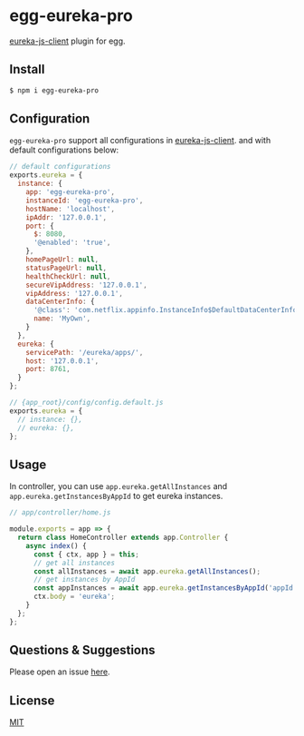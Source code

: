 # egg-eureka-pro
[eureka-js-client](https://github.com/jquatier/eureka-js-client) plugin for egg.      
## Install

```sh
$ npm i egg-eureka-pro
```

## Configuration

`egg-eureka-pro` support all configurations in [eureka-js-client](https://github.com/jquatier/eureka-js-client). and with default configurations below:

```js
// default configurations
exports.eureka = {
  instance: {
    app: 'egg-eureka-pro',
    instanceId: 'egg-eureka-pro',
    hostName: 'localhost',
    ipAddr: '127.0.0.1',
    port: {
      $: 8080,
      '@enabled': 'true',
    },
    homePageUrl: null,
    statusPageUrl: null,
    healthCheckUrl: null,
    secureVipAddress: '127.0.0.1',
    vipAddress: '127.0.0.1',
    dataCenterInfo: {
      '@class': 'com.netflix.appinfo.InstanceInfo$DefaultDataCenterInfo',
      name: 'MyOwn',
    }
  },
  eureka: {
    servicePath: '/eureka/apps/',
    host: '127.0.0.1',
    port: 8761,
  }
};
```

```js
// {app_root}/config/config.default.js
exports.eureka = {
  // instance: {},
  // eureka: {},
};
```

## Usage

In controller, you can use `app.eureka.getAllInstances` and `app.eureka.getInstancesByAppId` to get eureka instances.

```js
// app/controller/home.js

module.exports = app => {
  return class HomeController extends app.Controller {
    async index() {
      const { ctx, app } = this;
      // get all instances
      const allInstances = await app.eureka.getAllInstances();
      // get instances by AppId
      const appInstances = await app.eureka.getInstancesByAppId('appId');
      ctx.body = 'eureka';
    }
  };
};
```

## Questions & Suggestions

Please open an issue [here](https://github.com/hm496/egg-eureka-pro/issues).

## License

[MIT](https://github.com/hm496/egg-eureka-pro/blob/master/LICENSE)
